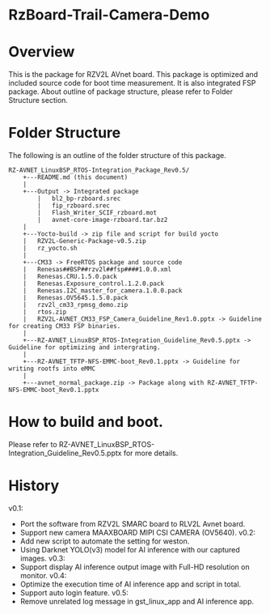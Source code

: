 # RzBoard-Trail-Camera-Demo
# Overview
This is the package for RZV2L AVnet board.
This package is optimized and included source code for boot time measurement. It is also integrated FSP package.
About outline of package structure, please refer to Folder Structure section.

# Folder Structure
The following is an outline of the folder structure of this package.
```
RZ-AVNET_LinuxBSP_RTOS-Integration_Package_Rev0.5/
	+---README.md (this document)
	|	
	+---Output -> Integrated package
    	|	bl2_bp-rzboard.srec
    	|	fip_rzboard.srec
    	|	Flash_Writer_SCIF_rzboard.mot
    	|	avnet-core-image-rzboard.tar.bz2
	|
	+---Yocto-build -> zip file and script for build yocto
	|	RZV2L-Generic-Package-v0.5.zip
	|	rz_yocto.sh
	|
	+---CM33 -> FreeRTOS package and source code
	|	Renesas##BSP##rzv2l##fsp####1.0.0.xml
	|	Renesas.CRU.1.5.0.pack
	|	Renesas.Exposure_control.1.2.0.pack
	|	Renesas.I2C_master_for_camera.1.0.0.pack
	|	Renesas.OV5645.1.5.0.pack
	|	rzv2l_cm33_rpmsg_demo.zip
	|	rtos.zip				
	|	RZV2L-AVNET_CM33_FSP_Camera_Guideline_Rev1.0.pptx -> Guideline for creating CM33 FSP binaries.
	|
	+---RZ-AVNET_LinuxBSP_RTOS-Integration_Guideline_Rev0.5.pptx -> Guideline for optimizing and intergrating.
	|
	+---RZ-AVNET_TFTP-NFS-EMMC-boot_Rev0.1.pptx -> Guideline for writing rootfs into eMMC
	|
	+---avnet_normal_package.zip -> Package along with RZ-AVNET_TFTP-NFS-EMMC-boot_Rev0.1.pptx
```
# How to build and boot.
Please refer to RZ-AVNET_LinuxBSP_RTOS-Integration_Guideline_Rev0.5.pptx for more details.

# History
v0.1:
- Port the software from RZV2L SMARC board to RLV2L Avnet board.
- Support new camera MAAXBOARD MIPI CSI CAMERA (OV5640).
v0.2:
- Add new script to automate the setting for weston.
- Using Darknet YOLO(v3) model for AI inference with our captured images.
v0.3:
- Support display AI inference output image with Full-HD resolution on monitor.
v0.4:
- Optimize the execution time of AI inference app and script in total.
- Support auto login feature.
v0.5:
- Remove unrelated log message in gst_linux_app and AI inference app.
